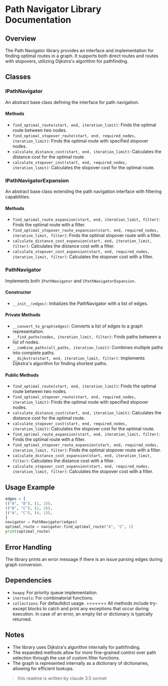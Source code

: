 # Path Navigator Library Documentation

## Overview
The Path Navigator library provides an interface and implementation for finding optimal routes in a graph. It supports both direct routes and routes with stopovers, utilizing Dijkstra's algorithm for pathfinding.

## Classes

### IPathNavigator
An abstract base class defining the interface for path navigation.

#### Methods
- `find_optimal_route(start, end, iteration_limit)`: Finds the optimal route between two nodes.
- `find_optimal_stopover_route(start, end, required_nodes, iteration_limit)`: Finds the optimal route with specified stopover nodes.
- `calculate_distance_cost(start, end, iteration_limit)`: Calculates the distance cost for the optimal route.
- `calculate_stopover_cost(start, end, required_nodes, iteration_limit)`: Calculates the stopover cost for the optimal route.

### IPathNavigatorExpansion
An abstract base class extending the path navigation interface with filtering capabilities.

#### Methods
- `find_optimal_route_expansion(start, end, iteration_limit, filter)`: Finds the optimal route with a filter.
- `find_optimal_stopover_route_expansion(start, end, required_nodes, iteration_limit, filter)`: Finds the optimal stopover route with a filter.
- `calculate_distance_cost_expansion(start, end, iteration_limit, filter)`: Calculates the distance cost with a filter.
- `calculate_stopover_cost_expansion(start, end, required_nodes, iteration_limit, filter)`: Calculates the stopover cost with a filter.

### PathNavigator
Implements both `IPathNavigator` and `IPathNavigatorExpansion`.

#### Constructor
- `__init__(edges)`: Initializes the PathNavigator with a list of edges.

#### Private Methods
- `__convert_to_graph(edges)`: Converts a list of edges to a graph representation.
- `__find_paths(nodes, iteration_limit, filter)`: Finds paths between a list of nodes.
- `__combine_paths(all_paths, iteration_limit)`: Combines multiple paths into complete paths.
- `__dijkstra(start, end, iteration_limit, filter)`: Implements Dijkstra's algorithm for finding shortest paths.

#### Public Methods
- `find_optimal_route(start, end, iteration_limit)`: Finds the optimal route between two nodes.
- `find_optimal_stopover_route(start, end, required_nodes, iteration_limit)`: Finds the optimal route with specified stopover nodes.
- `calculate_distance_cost(start, end, iteration_limit)`: Calculates the distance cost for the optimal route.
- `calculate_stopover_cost(start, end, required_nodes, iteration_limit)`: Calculates the stopover cost for the optimal route.
- `find_optimal_route_expansion(start, end, iteration_limit, filter)`: Finds the optimal route with a filter.
- `find_optimal_stopover_route_expansion(start, end, required_nodes, iteration_limit, filter)`: Finds the optimal stopover route with a filter.
- `calculate_distance_cost_expansion(start, end, iteration_limit, filter)`: Calculates the distance cost with a filter.
- `calculate_stopover_cost_expansion(start, end, required_nodes, iteration_limit, filter)`: Calculates the stopover cost with a filter.

## Usage Example
```python
edges = [
(("A", "B"), (1, 2)),
(("B", "C"), (2, 3)),
(("A", "C"), (4, 1)),
]
navigator = PathNavigator(edges)
optimal_route = navigator.find_optimal_route("A", "C", 1)
print(optimal_route)
```

## Error Handling
The library prints an error message if there is an issue parsing edges during graph conversion.


## Dependencies
- `heapq`: For priority queue implementation.
- `itertools`: For combinatorial functions.
- `collections`: For defaultdict usage.
=======
All methods include try-except blocks to catch and print any exceptions that occur during execution. In case of an error, an empty list or dictionary is typically returned.

## Notes

- The library uses Dijkstra's algorithm internally for pathfinding.
- The expanded methods allow for more fine-grained control over path selection through the use of custom filter functions.
- The graph is represented internally as a dictionary of dictionaries, allowing for efficient lookups.


> this readme is written by claude 3.5 sonnet
